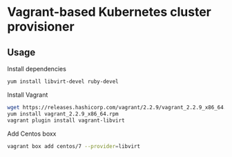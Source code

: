 # Vagrant-based Kubernetes cluster provisioner

## Usage

Install dependencies

```sh
yum install libvirt-devel ruby-devel
```

Install Vagrant

```sh
wget https://releases.hashicorp.com/vagrant/2.2.9/vagrant_2.2.9_x86_64.rpm
yum install vagrant_2.2.9_x86_64.rpm
vagrant plugin install vagrant-libvirt
```

Add Centos boxx

```sh
vagrant box add centos/7 --provider=libvirt
```
